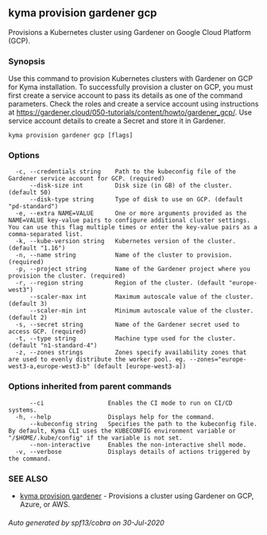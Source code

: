 ## kyma provision gardener gcp

Provisions a Kubernetes cluster using Gardener on Google Cloud Platform (GCP).

### Synopsis

Use this command to provision Kubernetes clusters with Gardener on GCP for Kyma installation. 
To successfully provision a cluster on GCP, you must first create a service account to pass its details as one of the command parameters. 
Check the roles and create a service account using instructions at https://gardener.cloud/050-tutorials/content/howto/gardener_gcp/.
Use service account details to create a Secret and store it in Gardener.

```
kyma provision gardener gcp [flags]
```

### Options

```
  -c, --credentials string    Path to the kubeconfig file of the Gardener service account for GCP. (required)
      --disk-size int         Disk size (in GB) of the cluster. (default 50)
      --disk-type string      Type of disk to use on GCP. (default "pd-standard")
  -e, --extra NAME=VALUE      One or more arguments provided as the NAME=VALUE key-value pairs to configure additional cluster settings. You can use this flag multiple times or enter the key-value pairs as a comma-separated list.
  -k, --kube-version string   Kubernetes version of the cluster. (default "1.16")
  -n, --name string           Name of the cluster to provision. (required)
  -p, --project string        Name of the Gardener project where you provision the cluster. (required)
  -r, --region string         Region of the cluster. (default "europe-west3")
      --scaler-max int        Maximum autoscale value of the cluster. (default 3)
      --scaler-min int        Minimum autoscale value of the cluster. (default 2)
  -s, --secret string         Name of the Gardener secret used to access GCP. (required)
  -t, --type string           Machine type used for the cluster. (default "n1-standard-4")
  -z, --zones strings         Zones specify availability zones that are used to evenly distribute the worker pool. eg. --zones="europe-west3-a,europe-west3-b" (default [europe-west3-a])
```

### Options inherited from parent commands

```
      --ci                  Enables the CI mode to run on CI/CD systems.
  -h, --help                Displays help for the command.
      --kubeconfig string   Specifies the path to the kubeconfig file. By default, Kyma CLI uses the KUBECONFIG environment variable or "/$HOME/.kube/config" if the variable is not set.
      --non-interactive     Enables the non-interactive shell mode.
  -v, --verbose             Displays details of actions triggered by the command.
```

### SEE ALSO

* [kyma provision gardener](kyma_provision_gardener.md)	 - Provisions a cluster using Gardener on GCP, Azure, or AWS.

###### Auto generated by spf13/cobra on 30-Jul-2020
